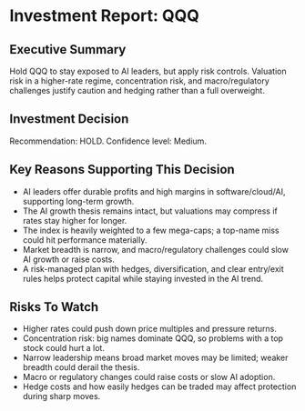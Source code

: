# Investment Report: QQQ
## Executive Summary
Hold QQQ to stay exposed to AI leaders, but apply risk controls. Valuation risk in a higher-rate regime, concentration risk, and macro/regulatory challenges justify caution and hedging rather than a full overweight.

## Investment Decision
Recommendation: HOLD. Confidence level: Medium.

## Key Reasons Supporting This Decision
- AI leaders offer durable profits and high margins in software/cloud/AI, supporting long-term growth.
- The AI growth thesis remains intact, but valuations may compress if rates stay higher for longer.
- The index is heavily weighted to a few mega-caps; a top-name miss could hit performance materially.
- Market breadth is narrow, and macro/regulatory challenges could slow AI growth or raise costs.
- A risk-managed plan with hedges, diversification, and clear entry/exit rules helps protect capital while staying invested in the AI trend.

## Risks To Watch
- Higher rates could push down price multiples and pressure returns.
- Concentration risk: big names dominate QQQ, so problems with a top stock could hurt a lot.
- Narrow leadership means broad market moves may be limited; weaker breadth could derail the thesis.
- Macro or regulatory changes could raise costs or slow AI adoption.
- Hedge costs and how easily hedges can be traded may affect protection during sharp moves.
